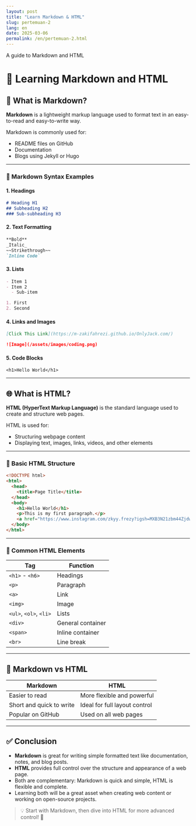 ```yaml
---
layout: post
title: "Learn Markdown & HTML"
slug: pertemuan-2
lang: en
date: 2025-03-06
permalink: /en/pertemuan-2.html
---
```


A guide to Markdown and HTML

# 📘 Learning Markdown and HTML

## 📝 What is Markdown?

**Markdown** is a lightweight markup language used to format text in an easy-to-read and easy-to-write way.

Markdown is commonly used for:
- README files on GitHub
- Documentation
- Blogs using Jekyll or Hugo

---

### 📌 Markdown Syntax Examples

#### 1. Headings

```markdown
# Heading H1
## Subheading H2
### Sub-subheading H3
```

#### 2. Text Formatting

```markdown
**Bold**  
_Italic_  
~~Strikethrough~~  
`Inline Code`
```

#### 3. Lists

```markdown
- Item 1
- Item 2
  - Sub-item

1. First
2. Second
```

#### 4. Links and Images

```markdown
[Click This Link](https://m-zakifahrezi.github.io/OnlyJack.com/)

![Image](/assets/images/coding.png)
```

#### 5. Code Blocks

<pre><code>&lt;h1&gt;Hello World&lt;/h1&gt;</code></pre>

---

## 🌐 What is HTML?

**HTML (HyperText Markup Language)** is the standard language used to create and structure web pages.

HTML is used for:
- Structuring webpage content
- Displaying text, images, links, videos, and other elements

---

### 📌 Basic HTML Structure

```html
<!DOCTYPE html>
<html>
  <head>
    <title>Page Title</title>
  </head>
  <body>
    <h1>Hello World</h1>
    <p>This is my first paragraph.</p>
    <a href="https://www.instagram.com/zkyy.frezy?igsh=MXB3N21zbm44ZjdwNw==">Visit my social media</a>
  </body>
</html>
```

---

### 🧩 Common HTML Elements

| Tag                   | Function               |
|-----------------------|------------------------|
| `<h1>` - `<h6>`       | Headings               |
| `<p>`                 | Paragraph              |
| `<a>`                 | Link                   |
| `<img>`               | Image                  |
| `<ul>`, `<ol>`, `<li>`| Lists                  |
| `<div>`               | General container      |
| `<span>`              | Inline container       |
| `<br>`                | Line break             |

---

## 🤝 Markdown vs HTML

| Markdown                    | HTML                                |
|-----------------------------|-------------------------------------|
| Easier to read              | More flexible and powerful          |
| Short and quick to write    | Ideal for full layout control       |
| Popular on GitHub           | Used on all web pages               |

---

## ✅ Conclusion

- **Markdown** is great for writing simple formatted text like documentation, notes, and blog posts.
- **HTML** provides full control over the structure and appearance of a web page.
- Both are complementary: Markdown is quick and simple, HTML is flexible and complete.
- Learning both will be a great asset when creating web content or working on open-source projects.

> 💡 Start with Markdown, then dive into HTML for more advanced control! 🚀
